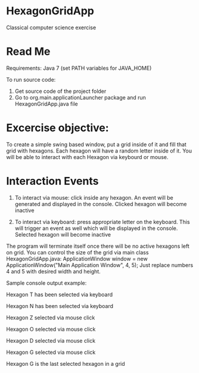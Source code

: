 # HexagonGridApp
Classical computer science exercise


# Read Me
Requirements: Java 7 (set PATH variables for JAVA_HOME)

To run source code:

1. Get source code of the project folder
2. Go to org.main.applicationLauncher package and run HexagonGridApp.java file


# Excercise objective:
To create a simple swing based window, put a grid inside of it and fill that grid with hexagons.
Each hexagon will have a random letter inside of it.
You will be able to interact with each Hexagon via keybourd or mouse.

# Interaction Events
1. To interact via mouse: click inside any hexagon. An event will be generated and displayed in the console. Clicked hexagon will become inactive

2. To interact via keyboard: press appropriate letter on the keyboard. This will trigger an event as well which will be displayed in the console. Selected hexagon will become inactive

The program will terminate itself once there will be no active hexagons left on grid.
You can control the size of the grid via main class HexagonGridApp.java:
ApplicationWindow window = new ApplicationWindow("Main Application Window", 4, 5);
Just replace numbers 4 and 5 with desired width and height.

Sample console output example:

Hexagon T has been selected via keyboard

Hexagon N has been selected via keyboard

Hexagon Z selected via mouse click

Hexagon O selected via mouse click

Hexagon D selected via mouse click

Hexagon G selected via mouse click

Hexagon G is the last selected hexagon in a grid
